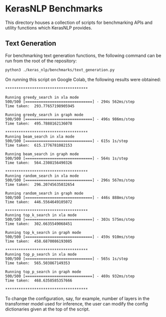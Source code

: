 # KerasNLP Benchmarks

This directory houses a collection of scripts for benchmarking APIs and utility
functions which KerasNLP provides.

## Text Generation
For benchmarking text generation functions, the following command can be run
from the root of the repository:

```sh
python3 ./keras_nlp/benchmarks/text_generation.py
```

On running this script on Google Colab, the following results were obtained:

```
*************************************

Running greedy_search in xla mode
500/500 [==============================] - 294s 562ms/step
Time taken:  293.77657198905945

Running greedy_search in graph mode
500/500 [==============================] - 496s 986ms/step
Time taken:  495.7888162136078

*************************************
Running beam_search in xla mode
500/500 [==============================] - 615s 1s/step
Time taken:  615.1776781082153

Running beam_search in graph mode
500/500 [==============================] - 564s 1s/step
Time taken:  564.2308156490326

*************************************
Running random_search in xla mode
500/500 [==============================] - 296s 567ms/step
Time taken:  296.20745635032654

Running random_search in graph mode
500/500 [==============================] - 446s 888ms/step
Time taken:  446.5564649105072

*************************************
Running top_k_search in xla mode
500/500 [==============================] - 303s 575ms/step
Time taken:  302.6635549068451

Running top_k_search in graph mode
500/500 [==============================] - 459s 910ms/step
Time taken:  458.6870086193085

*************************************
Running top_p_search in xla mode
500/500 [==============================] - 565s 1s/step
Time taken:  565.503867149353

Running top_p_search in graph mode
500/500 [==============================] - 469s 932ms/step
Time taken:  468.6358585357666

*************************************
```

To change the configuration, say, for example, number of layers in the transformer
model used for inference, the user can modify the config dictionaries given at
the top of the script.
